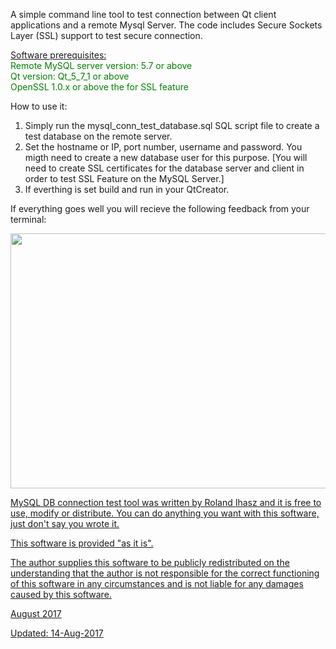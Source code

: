 A simple command line tool to test connection between Qt client applications and a remote Mysql Server. The code includes Secure Sockets Layer (SSL) support to test secure connection.

<u>Software prerequisites:</u><br>
<span style="color: #008000;">Remote MySQL server version: 5.7 or above</span><br>
<span style="color: #008000;">Qt version: Qt_5_7_1 or above<br>
<span style="color: #008000;">OpenSSL 1.0.x or above the for SSL feature</span></span><p>

How to use it:
1. Simply run the mysql_conn_test_database.sql SQL script file to create a test database on the remote server.
2. Set the hostname or IP, port number, username and password. You migth need to create a new database user for this purpose.
[You will need to create SSL certificates for the database server and client in order to test SSL Feature on the MySQL Server.]
3. If everthing is set build and run in your QtCreator.

If everything goes well you will recieve the following feedback from your terminal:
<center>
<a href="https://lnrsoft.com/wp-content/uploads/2017/08/app_output_double.png"><img class="aligncenter size-full wp-image-2604" src="https://lnrsoft.com/wp-content/uploads/2017/08/app_output_double.png" alt="" width="710" height="408" /></a><a href="https://lnrsoft.com/wp-content/uploads/2017/08/app_output.png">
</center>

MySQL DB connection test tool was written by Roland Ihasz and it is free to use, modify or distribute. 
You can do anything you want with this software, just don't say you wrote it.

This software is provided "as it is".

The author supplies this software to be publicly redistributed on the understanding that the author is not responsible for the correct functioning of this software in any circumstances and is not liable for any damages caused by this software.

August 2017 

Updated: 14-Aug-2017
